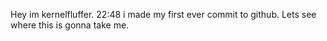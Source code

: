 Hey im kernelfluffer. 
22:48 i made my first ever commit to github. Lets see where this is gonna take me.
